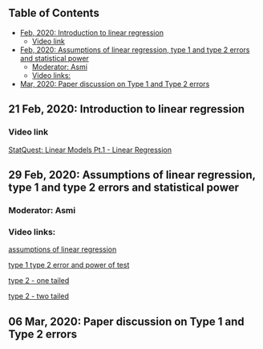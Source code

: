 Table of Contents
-----------------

-   [Feb, 2020: Introduction to linear regression](#feb,-2020:-introduction-to-linear-regression)
    -   [Video link](#video-link)
-   [Feb, 2020: Assumptions of linear regression, type 1 and type 2 errors and statistical power](#feb,-2020:-assumptions-of-linear-regression,-type-1-and-type-2-errors-and-statistical-power)
    -   [Moderator: Asmi](#moderator:-asmi)
    -   [Video links:](#video-links:)
-   [Mar, 2020: Paper discussion on Type 1 and Type 2 errors](#mar,-2020:-paper-discussion-on-type-1-and-type-2-errors)

21 Feb, 2020: Introduction to linear regression
-----------------------------------------------

### Video link

[StatQuest: Linear Models Pt.1 - Linear Regression](https://youtu.be/nk2CQITm_eo)

29 Feb, 2020: Assumptions of linear regression, type 1 and type 2 errors and statistical power
----------------------------------------------------------------------------------------------

### Moderator: Asmi

### Video links:

[assumptions of linear regression](https://www.youtube.com/watch?v=iMdtTCX2Q70&t=146s)

[type 1 type 2 error and power of test](https://www.youtube.com/watch?v=7mE-K_w1v90)

[type 2 - one tailed](https://www.youtube.com/watch?v=BJZpx7Mdde4)

[type 2 - two tailed](https://www.youtube.com/watch?v=NbeHZp23ubs)

06 Mar, 2020: Paper discussion on Type 1 and Type 2 errors
----------------------------------------------------------
